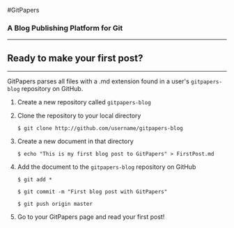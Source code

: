 #GitPapers
### A Blog Publishing Platform for Git

***

## Ready to make your first post?

***
GitPapers parses all files with a .md extension found in a user's `gitpapers-blog` repository on GitHub.

1. Create a new repository called `gitpapers-blog`

2. Clone the repository to your local directory

   ```
   $ git clone http://github.com/username/gitpapers-blog
   ```

3. Create a new document in that directory

   ```
   $ echo "This is my first blog post to GitPapers" > FirstPost.md
   ```

4. Add the document to the `gitpapers-blog` repository on GitHub

   ```
   $ git add *

   $ git commit -m "First blog post with GitPapers"

   $ git push origin master
   ```

5. Go to your GitPapers page and read your first post!
